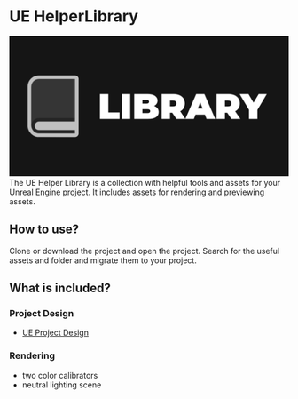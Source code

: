 # UE HelperLibrary
![UEHelperLibrary Logo](/Resources/ProjectDesign/Export/GitHubSocialPreview_Image.png)
The UE Helper Library is a collection with helpful tools and assets for your Unreal Engine project.
It includes assets for rendering and previewing assets.

## How to use?
Clone or download the project and open the project. Search for the useful assets and folder and migrate them to your project.

## What is included?
### Project Design
- [UE Project Design](Resources/ProjectDesign/README.md)
### Rendering
* two color calibrators
* neutral lighting scene